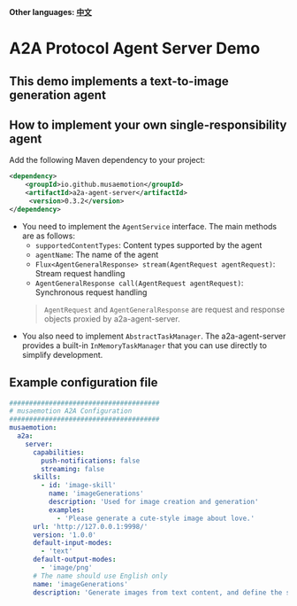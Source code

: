 **Other languages: [中文](README.zh-CN.md)**

# A2A Protocol Agent Server Demo

## This demo implements a text-to-image generation agent

## How to implement your own single-responsibility agent

Add the following Maven dependency to your project:

```xml
<dependency>
    <groupId>io.github.musaemotion</groupId>
    <artifactId>a2a-agent-server</artifactId>
     <version>0.3.2</version>
</dependency>
```

- You need to implement the `AgentService` interface. The main methods are as follows:
    - `supportedContentTypes`: Content types supported by the agent
    - `agentName`: The name of the agent
    - `Flux<AgentGeneralResponse> stream(AgentRequest agentRequest)`: Stream request handling
    - `AgentGeneralResponse call(AgentRequest agentRequest)`: Synchronous request handling
    > `AgentRequest` and `AgentGeneralResponse` are request and response objects proxied by a2a-agent-server.
- You also need to implement `AbstractTaskManager`. The a2a-agent-server provides a built-in `InMemoryTaskManager` that you can use directly to simplify development.

## Example configuration file

```yaml
######################################
# musaemotion A2A Configuration
######################################
musaemotion:
  a2a:
    server:
      capabilities:
        push-notifications: false
        streaming: false
      skills:
        - id: 'image-skill'
          name: 'imageGenerations'
          description: 'Used for image creation and generation'
          examples:
            - 'Please generate a cute-style image about love.'
      url: 'http://127.0.0.1:9998/'
      version: '1.0.0'
      default-input-modes:
        - 'text'
      default-output-modes:
        - 'image/png'
      # The name should use English only
      name: 'imageGenerations'
      description: 'Generate images from text content, and define the style of the image.'
```